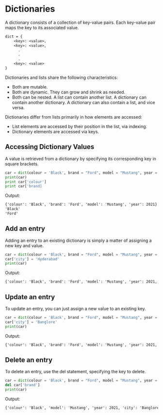 # Dictionaries 

A dictionary consists of a collection of key-value pairs. Each key-value pair maps the key to its associated value.

```txt
dict = {
    <key>: <value>,
    <key>: <value>,
      .
      .
      .
    <key>: <value>
}
```

Dictionaries and lists share the following characteristics:

* Both are mutable.
* Both are dynamic. They can grow and shrink as needed.
* Both can be nested. A list can contain another list. A dictionary can contain another dictionary. A dictionary can also contain a list, and vice versa.

Dictionaries differ from lists primarily in how elements are accessed:

* List elements are accessed by their position in the list, via indexing.
* Dictionary elements are accessed via keys.

## Accessing Dictionary Values

A value is retrieved from a dictionary by specifying its corresponding key in square brackets.

```python
car = dict(colour = 'Black', brand = "Ford", model = "Mustang", year = 2021)
print(car)
print car['colour']
print car['brand]
```

Output:

```txt
{'colour': 'Black', 'brand': 'Ford', 'model': 'Mustang', 'year': 2021}
'Black'
'Ford'
```

## Add an entry

Adding an entry to an existing dictionary is simply a matter of assigning a new key and value.

```python
car = dict(colour = 'Black', brand = "Ford", model = "Mustang", year = 2021)
car['city'] = 'Hyderabad'
print(car)
```

Output:

```txt
{'colour': 'Black', 'brand': 'Ford', 'model': 'Mustang', 'year': 2021, 'city': 'Hyderabad'}
```

## Update an entry

To update an entry, you can just assign a new value to an existing key.

```python
car = dict(colour = 'Black', brand = "Ford", model = "Mustang", year = 2021)
car['city'] = 'Banglore'
print(car)
```

Output:

```txt
{'colour': 'Black', 'brand': 'Ford', 'model': 'Mustang', 'year': 2021, 'city': 'Banglore'}
```

## Delete an entry

To delete an entry, use the del statement, specifying the key to delete.

```python
car = dict(colour = 'Black', brand = "Ford", model = "Mustang", year = 2021)
del car['brand']
print(car)
```

Output:

```txt
{'colour': 'Black', 'model': 'Mustang', 'year': 2021, 'city': 'Banglore'}
```




